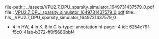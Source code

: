 file-path:: ../assets/VPU2.7_DPU_sparsity_simulator_1649731437579_0.pdf
file:: [VPU2.7_DPU_sparsity_simulator_1649731437579_0.pdf](../assets/VPU2.7_DPU_sparsity_simulator_1649731437579_0.pdf)
title:: hls__VPU2.7_DPU_sparsity_simulator_1649731437579_0

- 4 in HW, 4 in K, 8 in C
  ls-type:: annotation
  hl-page:: 4
  id:: 6254e79f-f5c0-41ab-b372-ff0f5680bbf4